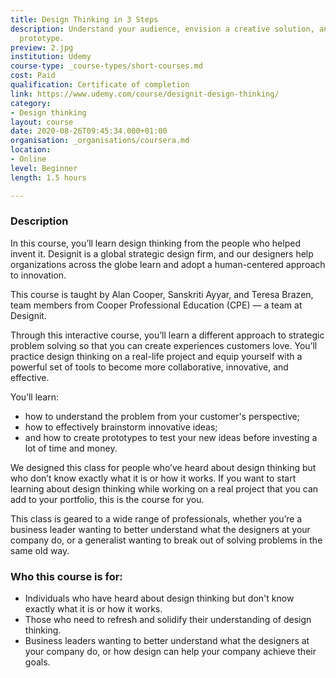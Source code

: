 ```yaml
---
title: Design Thinking in 3 Steps
description: Understand your audience, envision a creative solution, and test your
  prototype.
preview: 2.jpg
institution: Udemy
course-type: _course-types/short-courses.md
cost: Paid
qualification: Certificate of completion
link: https://www.udemy.com/course/designit-design-thinking/
category:
- Design thinking
layout: course
date: 2020-08-26T09:45:34.000+01:00
organisation: _organisations/coursera.md
location:
- Online
level: Beginner
length: 1.5 hours

---
```

### Description

In this course, you’ll learn design thinking from the people who helped invent it. Designit is a global strategic design firm, and our designers help organizations across the globe learn and adopt a human-centered approach to innovation.

This course is taught by Alan Cooper, Sanskriti Ayyar, and Teresa Brazen, team members from Cooper Professional Education (CPE) — a team at Designit.

Through this interactive course, you’ll learn a different approach to strategic problem solving so that you can create experiences customers love. You’ll practice design thinking on a real-life project and equip yourself with a powerful set of tools to become more collaborative, innovative, and effective.

You’ll learn:

* how to understand the problem from your customer's perspective;
* how to effectively brainstorm innovative ideas;
* and how to create prototypes to test your new ideas before investing a lot of time and money.

We designed this class for people who’ve heard about design thinking but who don’t know exactly what it is or how it works. If you want to start learning about design thinking while working on a real project that you can add to your portfolio, this is the course for you.

This class is geared to a wide range of professionals, whether you’re a business leader wanting to better understand what the designers at your company do, or a generalist wanting to break out of solving problems in the same old way.

### Who this course is for:

* Individuals who have heard about design thinking but don't know exactly what it is or how it works.
* Those who need to refresh and solidify their understanding of design thinking.
* Business leaders wanting to better understand what the designers at your company do, or how design can help your company achieve their goals.